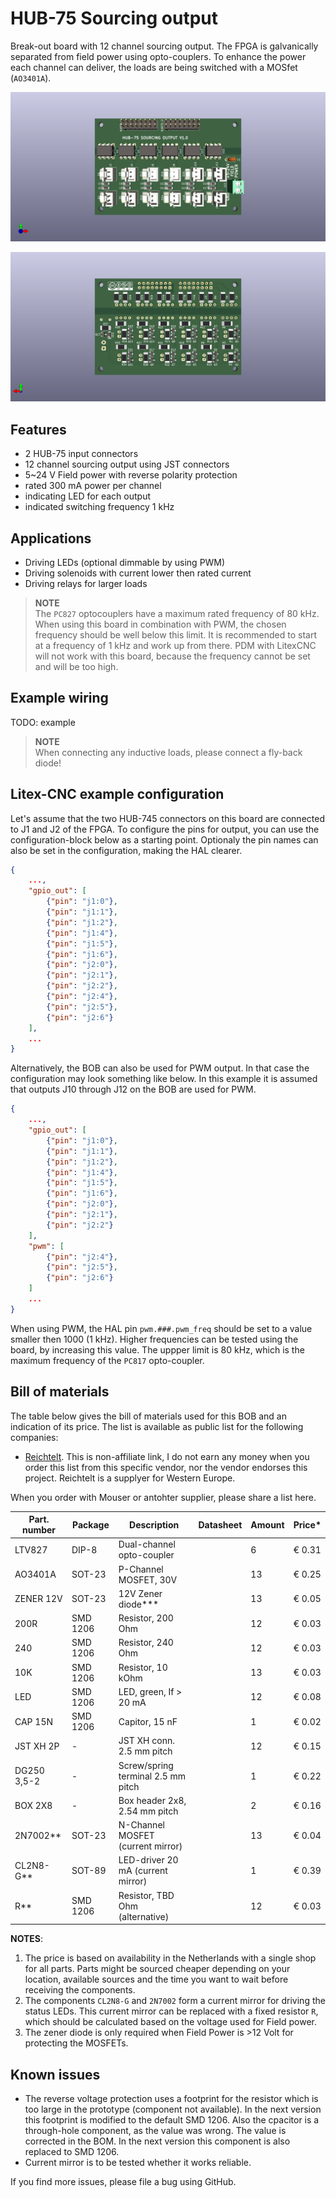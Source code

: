 # HUB-75 Sourcing output 
Break-out board with 12 channel sourcing output. The FPGA is galvanically separated from field power using opto-couplers. To enhance the power each channel can deliver, the loads are being switched with a MOSfet (`AO3401A`). 

![PCB front](images/hub75_sourcing_output_front.png)

![PCB back](images/hub75_sourcing_output_back.png)

## Features

- 2 HUB-75 input connectors
- 12 channel sourcing output using JST connectors
- 5\~24 V Field power with reverse polarity protection
- rated 300 mA power per channel
- indicating LED for each output
- indicated switching frequency 1 kHz

## Applications

- Driving LEDs (optional dimmable by using PWM)
- Driving solenoids with current lower then rated current
- Driving relays for larger loads 

> **NOTE** <br> The `PC827` optocouplers have a maximum rated frequency of 80 kHz. When using this board in combination with PWM, the chosen frequency should be well below this limit. It is recommended to start at a frequency of 1 kHz and work up from there. PDM with LitexCNC will not work with this board, because the frequency cannot be set and will be too high. 

## Example wiring

TODO: example

> **NOTE** <br> When connecting any inductive loads, please connect a fly-back diode!

## Litex-CNC example configuration
Let's assume that the two HUB-745 connectors on this board are connected to J1 and J2 of the FPGA. To configure the pins for output, you can use the configuration-block below as a starting point. Optionaly the pin names can also be set in the configuration, making the HAL clearer.

``` json
{
    ...,
    "gpio_out": [
        {"pin": "j1:0"},
        {"pin": "j1:1"},
        {"pin": "j1:2"},
        {"pin": "j1:4"},
        {"pin": "j1:5"},
        {"pin": "j1:6"},
        {"pin": "j2:0"},
        {"pin": "j2:1"},
        {"pin": "j2:2"},
        {"pin": "j2:4"},
        {"pin": "j2:5"},
        {"pin": "j2:6"}
    ],
    ...
}
```

Alternatively, the BOB can also be used for PWM output. In that case the configuration may look something like below. In this example it is assumed that outputs J10 through J12 on the BOB are used for PWM.

``` json
{
    ...,
    "gpio_out": [
        {"pin": "j1:0"},
        {"pin": "j1:1"},
        {"pin": "j1:2"},
        {"pin": "j1:4"},
        {"pin": "j1:5"},
        {"pin": "j1:6"},
        {"pin": "j2:0"},
        {"pin": "j2:1"},
        {"pin": "j2:2"}
    ],
    "pwm": [
        {"pin": "j2:4"},
        {"pin": "j2:5"},
        {"pin": "j2:6"}
    ]
    ...
}
```

When using PWM, the HAL pin `pwm.###.pwm_freq` should be set to a value smaller then 1000 (1 kHz). Higher frequencies can be tested using the board, by increasing this value. The uppper limit is 80 kHz, which is the maximum frequency of the `PC817` opto-coupler. 

## Bill of materials

The table below gives the bill of materials used for this BOB and an indication of its price. The list is available as public list for the following companies:
* [Reichtelt](https://www.reichelt.de/my/1997628). This is non-affiliate link, I do not earn any money when you order this list from this specific vendor, nor the vendor endorses this project. Reichtelt is a supplyer for Western Europe.

When you order with Mouser or antohter supplier, please share a list here.

| Part. number | Package   | Description                        | Datasheet | Amount | Price*  |
|--------------|-----------|------------------------------------|-----------|--------|---------|
| LTV827       | DIP-8     | Dual-channel opto-coupler          |           | 6      | € 0.31  |
| AO3401A      | SOT-23    | P-Channel MOSFET, 30V              |           | 13     | € 0.25  |
| ZENER 12V    | SOT-23    | 12V Zener diode***                 |           | 13     | € 0.05  |
| 200R         | SMD 1206  | Resistor, 200 Ohm                  |           | 12     | € 0.03  |
| 240          | SMD 1206  | Resistor, 240 Ohm                  |           | 12     | € 0.03  |
| 10K          | SMD 1206  | Resistor, 10 kOhm                  |           | 13     | € 0.03  |
| LED          | SMD 1206  | LED, green, If > 20 mA             |           | 12     | € 0.08  |
| CAP 15N      | SMD 1206  | Capitor, 15 nF                     |           | 1      | € 0.02  |
| JST XH 2P    | -         | JST XH conn. 2.5 mm pitch          |           | 12     | € 0.15  |
| DG250 3,5-2  | -         | Screw/spring terminal 2.5 mm pitch |           | 1      | € 0.22  |
| BOX 2X8      | -         | Box header 2x8, 2.54 mm pitch      |           | 2      | € 0.16  |
| 2N7002**     | SOT-23    | N-Channel MOSFET (current mirror)  |           | 13     | € 0.04  |
| CL2N8-G**    | SOT-89    | LED-driver 20 mA (current mirror)  |           | 1      | € 0.39  |
| R**          | SMD 1206  | Resistor, TBD Ohm (alternative)    |           | 12     | € 0.03  |

**NOTES**: 
1. The price is based on availability in the Netherlands with a single shop for all parts. Parts might be sourced cheaper depending on your location, available sources and the time you want to wait before receiving the components.
2. The components `CL2N8-G` and `2N7002` form a current mirror for driving the status LEDs. This current mirror can be replaced with a fixed resistor `R`, which should be calculated based on the voltage used for Field power.
3. The zener diode is only required when Field Power is >12 Volt for protecting the MOSFETs.

## Known issues

- The reverse voltage protection uses a footprint for the resistor which is too large in the prototype (component not available). In the next version this footprint is modified to the default SMD 1206. Also the cpacitor is a through-hole component, as the value was wrong. The value is corrected in the BOM. In the next version this component is also replaced to SMD 1206.
- Current mirror is to be tested whether it works reliable.

If you find more issues, please file a bug using GitHub.
